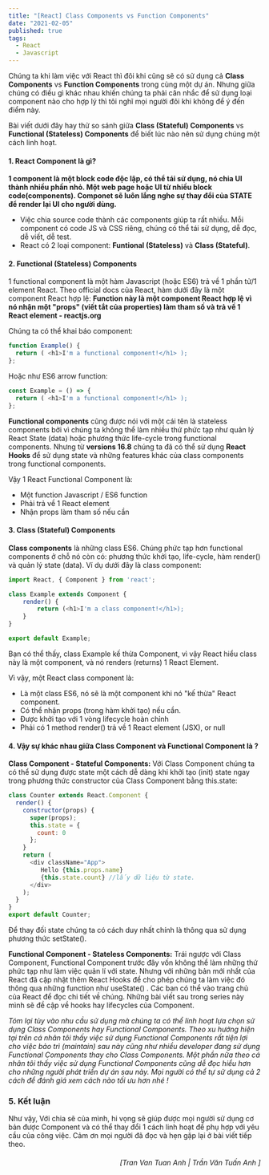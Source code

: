```yaml
---
title: "[React] Class Components vs Function Components"
date: "2021-02-05"
published: true
tags:
  - React
  - Javascript
---
```


Chúng ta khi làm việc với React thì đôi khi cũng sẽ có sử dụng cả **Class Components** vs **Function Components** trong cùng một dự án. Nhưng giữa chúng có điều gì khác nhau khiến chúng ta phải cân nhắc để sử dụng loại component nào cho hợp lý thì tôi nghĩ mọi người đôi khi không để ý đến điểm này.

Bài viết dưới đây hay thử so sánh giữa **Class (Stateful) Components** vs **Functional (Stateless) Components** để biết lúc nào nên sử dụng chúng một cách linh hoạt.

#### 1. React Component là gì?
**1 component là một block code độc lập, có thể tái sử dụng, nó chia UI thành nhiều phần nhỏ. Một web page hoặc UI từ nhiều block code(components). Componet sẽ luôn lắng nghe sự thay đổi của STATE để render lại UI cho người dùng.**
* Việc chia source code thành các components giúp ta rất nhiều. Mỗi component có code JS và CSS riêng, chúng có thể tái sử dụng, dễ đọc, dễ viết, dễ test.
* React có 2 loại component: **Funtional (Stateless)** và **Class (Stateful)**.

#### 2. Functional (Stateless) Components
1 functional component là một hàm Javascript (hoặc ES6) trả về 1 phần tử/1 element React. Theo official docs của React, hàm dưới đây là một component React hợp lệ:
**Function này là một component React hợp lệ vì nó nhận một "props" (viết tắt của properties) làm tham số và trả về 1 React element - reactjs.org**

Chúng ta có thể khai báo component:
```js
function Example() {
  return ( <h1>I'm a functional component!</h1> );
};
```

Hoặc như ES6 arrow function:
```js
const Example = () => {
  return ( <h1>I'm a functional component!</h1> );
};
```
**Functional components** cũng được nói với một cái tên là stateless components bởi vì chúng ta không thể làm nhiều thứ phức tạp như quản lý React State (data) hoặc phương thức life-cycle trong functional components. Nhưng từ **versions 16.8** chúng ta đã có thể sử dụng **React Hooks** để sử dụng state và những features khác của class components trong functional components.

Vậy 1 React Functional Component là:

* Một function Javascript / ES6 function
* Phải trả về 1 React element
* Nhận props làm tham số nếu cần

#### 3.  Class (Stateful) Components
**Class components** là những class ES6. Chúng phức tạp hơn functional components ở chỗ nó còn có: phương thức khởi tạo, life-cycle, hàm render() và quản lý state (data). Ví dụ dưới đây là class component:

```js
import React, { Component } from 'react';

class Example extends Component {
    render() {
        return (<h1>I'm a class component!</h1>);
    }
}

export default Example;
```
Bạn có thể thấy, class Example kế thừa Component, vì vậy React hiểu class này là một component, và nó renders (returns) 1 React Element.

Vì vậy, một React class component là:

* Là một class ES6, nó sẽ là một component khi nó "kế thừa" React component.
* Có thể nhận props (trong hàm khởi tạo) nếu cần.
* Được khởi tạo với 1 vòng lifecycle hoàn chỉnh
* Phải có 1 method render() trả về 1 React element (JSX), or null

#### 4. Vậy sự khác nhau giữa Class Component và Functional Component là ?
**Class Component - Stateful Components:**
Với Class Component chúng ta có thể sử dụng được state một cách dễ dàng khi khởi tạo (init) state ngay trong phương thức constructor của Class Component bằng this.state:
```js
class Counter extends React.Component {
  render() {
    constructor(props) {
      super(props);
      this.state = {
        count: 0
      };
    }
    return (
      <div className="App">
         Hello {this.props.name}
         {this.state.count} //lấy dữ liệu từ state.
      </div>
    );  
  }
}
export default Counter;
```
Để thay đối state chúng ta có cách duy nhất chính là thông qua sử dụng phương thức setState().

**Functional Component - Stateless Components:**
Trái ngược với Class Component, Functional Component trước đây vốn không thể làm những thứ phức tạp như làm việc quản lí với state. Nhưng với những bản mới nhất của React đã cập nhật thêm React Hooks để cho phép chúng ta làm việc đó thông qua những function như useState() . Các ban có thể vào trang chủ của React để đọc chi tiết về chúng. Những bài viết sau trong series này mình sẽ đề cập về hooks hay lifecycles của Component.

*Tóm lại tùy vào nhu cầu sử dụng mà chúng ta có thể linh hoạt lựa chọn sử dụng Class Components hay Functional Components. Theo xu hướng hiện tại trên cá nhân tôi thấy việc sử dụng Functional Components rất tiện lợi cho việc bảo trì (maintain) sau này cũng như nhiều developer đang sử dụng Functional Components thay cho Class Components. Một phần nữa theo cá nhân tôi thấy việc sử dụng Functional Components cũng dễ đọc hiểu hơn cho những người phát triển dự án sau này. Mọi người có thể tự sử dụng cả 2 cách để đánh giá xem cách nào tối ưu hơn nhé !*

### 5. Kết luận
Như vậy, Với chia sẽ của mình, hi vọng sẽ giúp được mọi người sử dụng cơ bản được Component và có thể thay đổi 1 cách linh hoạt để phụ hợp với yêu cầu của công việc. Cảm ơn mọi người đã đọc và hẹn gặp lại ở bài viết tiếp theo.

###### *<div style="text-align: right"> [Tran Van Tuan Anh | Trần Văn Tuấn Anh ] </div>*
